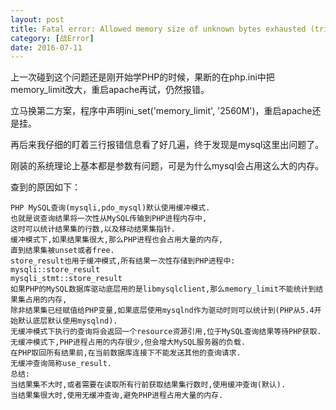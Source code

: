 ```yaml
---
layout: post
title: Fatal error: Allowed memory size of unknown bytes exhausted (tried to allocate 32 bytes) in unknown.php on line unknown
category: [战Error]
date: 2016-07-11
---
```

上一次碰到这个问题还是刚开始学PHP的时候，果断的在php.ini中把memory_limit改大，重启apache再试，仍然报错。

立马换第二方案，程序中声明ini_set('memory_limit', '2560M')，重启apache还是挂。

再后来我仔细的盯着三行报错信息看了好几遍，终于发现是mysql这里出问题了。
<!-- more -->

刚装的系统理论上基本都是参数有问题，可是为什么mysql会占用这么大的内存。

查到的原因如下：
	
	PHP MySQL查询(mysqli,pdo_mysql)默认使用缓冲模式.
	也就是说查询结果将一次性从MySQL传输到PHP进程内存中,
	这时可以统计结果集的行数,以及移动结果集指针.
	缓冲模式下,如果结果集很大,那么PHP进程也会占用大量的内存,
	直到结果集被unset或者free.
	store_result也用于缓冲模式,所有结果一次性存储到PHP进程中:
	mysqli::store_result
	mysqli_stmt::store_result
	如果PHP的MySQL数据库驱动底层用的是libmysqlclient,那么memory_limit不能统计到结果集占用的内存,
	除非结果集已经赋值给PHP变量,如果底层使用mysqlnd作为驱动时则可以统计到(PHP从5.4开始默认底层默认使用mysqlnd).
	无缓冲模式下执行的查询将会返回一个resource资源引用,位于MySQL查询结果等待PHP获取.
	无缓冲模式下,PHP进程占用的内存很少,但会增大MySQL服务器的负载.
	在PHP取回所有结果前,在当前数据库连接下不能发送其他的查询请求.
	无缓冲查询简称use_result.
	总结:
	当结果集不大时,或者需要在读取所有行前获取结果集行数时,使用缓冲查询(默认).
	当结果集很大时,使用无缓冲查询,避免PHP进程占用大量的内存.
